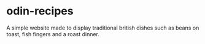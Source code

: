 # odin-recipes
A simple website made to display traditional british dishes such as beans on toast, fish fingers and a roast dinner. 